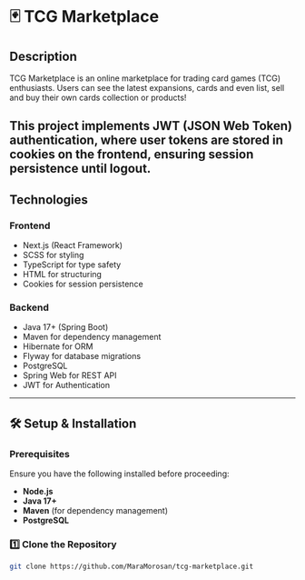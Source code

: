 # 🃏 TCG Marketplace

## Description
TCG Marketplace is an online marketplace for trading card games (TCG) enthusiasts. Users can see the latest expansions, cards and even list, sell and buy their own cards collection or products!

This project implements JWT (JSON Web Token) authentication, where user tokens are stored in cookies on the frontend, ensuring session persistence until logout.
---

## Technologies
### **Frontend**
- Next.js (React Framework)
- SCSS for styling
- TypeScript for type safety
- HTML for structuring
- Cookies for session persistence

### **Backend**
- Java 17+ (Spring Boot)
- Maven for dependency management
- Hibernate for ORM
- Flyway for database migrations
- PostgreSQL
- Spring Web for REST API
- JWT for Authentication

---

## 🛠 Setup & Installation
### **Prerequisites**
Ensure you have the following installed before proceeding:
- **Node.js**
- **Java 17+**
- **Maven** (for dependency management)
- **PostgreSQL**

### **1️⃣ Clone the Repository**
```sh
git clone https://github.com/MaraMorosan/tcg-marketplace.git
